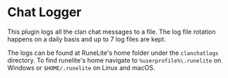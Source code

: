 # Chat Logger
This plugin logs all the clan chat messages to a file.
The log file rotation happens on a daily basis and up to 7 log files are kept.

The logs can be found at RuneLite's home folder under the `clanchatlogs` directory. To find runelite's home navigate to `%userprofile%\.runelite` on Windows or `$HOME/.runelite` on Linux and macOS.